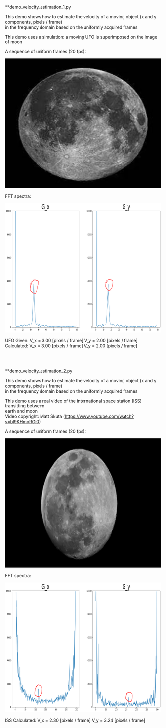 **demo_velocity_estimation_1.py <br/>

This demo shows how to estimate the velocity of a moving object (x and y components, pixels / frame) <br/>
    in the frequency domain based on the uniformly acquired frames
        
This demo uses a simulation: a moving UFO is superimposed on the image of moon <br/>
    
A sequence of uniform frames (20 fps):<br/>
<p align="center">
  <img src="video/UFO_movie.gif" width="520" height="420"/>
</p>

FFT spectra:<br/>
<p align="center">
  <img src="video/UFO_spectra.png" width="520" height="420"/>
</p>

UFO
Given:
 V_x = 3.00 [pixels / frame] V_y = 2.00 [pixels / frame]
Calculated:
 V_x = 3.00 [pixels / frame] V_y = 2.00 [pixels / frame]
 
<br/>
<br/>
<br/>
**demo_velocity_estimation_2.py <br/>

This demo shows how to estimate the velocity of a moving object (x and y components, pixels / frame) <br/>
    in the frequency domain based on the uniformly acquired frames <br/>
    
This demo uses a real video of the international space station (ISS) transitting between <br/>
    earth and moon <br/>
Video copyright: Matt Skuta (https://www.youtube.com/watch?v=bl9KHmoRGi0) <br/>
    
    
A sequence of uniform frames (20 fps):<br/>
<p align="center">
  <img src="video/ISS_movie.gif" width="520" height="420"/>
</p>

FFT spectra:<br/>
<p align="center">
  <img src="video/ISS_spectra.png" width="520" height="420"/>
</p>

ISS
Calculated:
 V_x = 2.30 [pixels / frame] V_y = 3.24 [pixels / frame]
